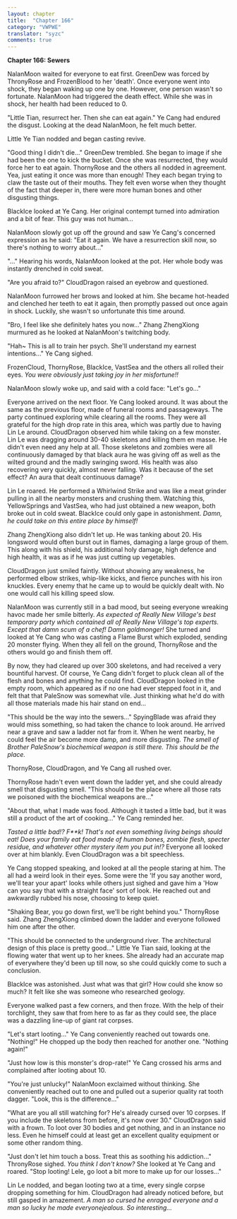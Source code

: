 ```yaml
---
layout: chapter
title:  "Chapter 166"
category: "VWPWE"
translator: "syzc"
comments: true
---
```


**Chapter 166: Sewers**

NalanMoon waited for everyone to eat first. GreenDew was forced by ThronyRose and FrozenBlood to her 'death'. Once everyone went into shock, they began waking up one by one. However, one person wasn't so fortunate. NalanMoon had triggered the death effect. While she was in shock, her health had been reduced to 0.

"Little Tian, resurrect her. Then she can eat again." Ye Cang had endured the disgust. Looking at the dead NalanMoon, he felt much better.

Little Ye Tian nodded and began casting revive.

"Good thing I didn't die..." GreenDew trembled. She began to image if she had been the one to kick the bucket. Once she was resurrected, they would force her to eat again. ThornyRose and the others all nodded in agreement. Yea, just eating it once was more than enough! They each began trying to claw the taste out of their mouths. They felt even worse when they thought of the fact that deeper in, there were more human bones and other disgusting things.

BlackIce looked at Ye Cang. Her original contempt turned into admiration and a bit of fear. This guy was not human...

NalanMoon slowly got up off the ground and saw Ye Cang's concerned expression as he said: "Eat it again. We have a resurrection skill now, so there's nothing to worry about..."

"..." Hearing his words, NalanMoon looked at the pot. Her whole body was instantly drenched in cold sweat.

"Are you afraid to?" CloudDragon raised an eyebrow and questioned.

NalanMoon furrowed her brows and looked at him. She became hot-headed and clenched her teeth to eat it again, then promptly passed out once again in shock. Luckily, she wasn't so unfortunate this time around.

"Bro, I feel like she definitely hates you now..." Zhang ZhengXiong murmured as he looked at NalanMoon's twitching body.

"Hah~ This is all to train her psych. She'll understand my earnest intentions..." Ye Cang sighed.

FrozenCloud, ThornyRose, BlackIce, VastSea and the others all rolled their eyes. *You were obviously just taking joy in her misfortune!!*

NalanMoon slowly woke up, and said with a cold face: "Let's go..."

Everyone arrived on the next floor. Ye Cang looked around. It was about the same as the previous floor, made of funeral rooms and passageways. The party continued exploring while clearing all the rooms. They were all grateful for the high drop rate in this area, which was partly due to having Lin Le around. CloudDragon observed him while taking on a few monster. Lin Le was dragging around 30-40 skeletons and killing them en masse. He didn't even need any help at all. Those skeletons and zombies were all continuously damaged by that black aura he was giving off as well as the wilted ground and the madly swinging sword. His health was also recovering very quickly, almost never falling. Was it because of the set effect? An aura that dealt continuous damage?

Lin Le roared. He performed a Whirlwind Strike and was like a meat grinder pulling in all the nearby monsters and crushing them. Watching this, YellowSprings and VastSea, who had just obtained a new weapon, both broke out in cold sweat. BlackIce could only gape in astonishment. *Damn, he could take on this entire place by himself!*

Zhang ZhengXiong also didn't let up. He was tanking about 20. His longsword would often burst out in flames, damaging a large group of them. This along with his shield, his additional holy damage, high defence and high health, it was as if he was just cutting up vegetables.

CloudDragon just smiled faintly. Without showing any weakness, he performed elbow strikes, whip-like kicks, and fierce punches with his iron knuckles. Every enemy that he came up to would be quickly dealt with. No one would call his killing speed slow.

NalanMoon was currently still in a bad mood, but seeing everyone wreaking havoc made her smile bitterly. *As expected of Really New Village's best temporary party which contained all of Really New Village's top experts. Except that damn scum of a chef! Damn goldmonger!* She turned and looked at Ye Cang who was casting a Flame Burst which exploded, sending 20 monster flying. When they all fell on the ground, ThornyRose and the others would go and finish them off.

By now, they had cleared up over 300 skeletons, and had received a very bountiful harvest. Of course, Ye Cang didn't forget to pluck clean all of the flesh and bones and anything he could find. CloudDragon looked in the empty room, which appeared as if no one had ever stepped foot in it, and felt that that PaleSnow was somewhat vile. Just thinking what he'd do with all those materials made his hair stand on end...

"This should be the way into the sewers..." SpyingBlade was afraid they would miss something, so had taken the chance to look around. He arrived near a grave and saw a ladder not far from it. When he went nearby, he could feel the air become more damp, and more disgusting. *The smell of Brother PaleSnow's biochemical weapon is still there. This should be the place.*

ThornyRose, CloudDragon, and Ye Cang all rushed over.

ThornyRose hadn't even went down the ladder yet, and she could already smell that disgusting smell. "This should be the place where all those rats we poisoned with the biochemical weapons are..."

"About that, what I made was food. Although it tasted a little bad, but it was still a product of the art of cooking..." Ye Cang reminded her.

*Tasted a little bad!? F\*\*k! That's not even something living beings should eat! Does your family eat food made of human bones, zombie flesh, specter residue, and whatever other mystery item you put in!?* Everyone all looked over at him blankly. Even CloudDragon was a bit speechless.

Ye Cang stopped speaking, and looked at all the people staring at him. The all had a weird look in their eyes. Some were the 'If you say another word, we'll tear your apart' looks while others just sighed and gave him a 'How can you say that with a straight face' sort of look. He reached out and awkwardly rubbed his nose, choosing to keep quiet.

"Shaking Bear, you go down first, we'll be right behind you." ThornyRose said. Zhang ZhengXiong climbed down the ladder and everyone followed him one after the other.

"This should be connected to the underground river. The architectural design of this place is pretty good..." Little Ye Tian said, looking at the flowing water that went up to her knees. She already had an accurate map of everywhere they'd been up till now, so she could quickly come to such a conclusion.

BlackIce was astonished. Just what was that girl? How could she know so much? It felt like she was someone who researched geology.

Everyone walked past a few corners, and then froze. With the help of their torchlight, they saw that from here to as far as they could see, the place was a dazzling line-up of giant rat corpses. 

"Let's start looting..." Ye Cang conveniently reached out towards one. "Nothing!" He chopped up the body then reached for another one. "Nothing again!"

"Just how low is this monster's drop-rate!" Ye Cang crossed his arms and complained after looting about 10.

"You're just unlucky!" NalanMoon exclaimed without thinking. She conveniently reached out to one and pulled out a superior quality rat tooth dagger. "Look, this is the difference..."

"What are you all still watching for? He's already cursed over 10 corpses. If you include the skeletons from before, it's now over 30." CloudDragon said with a frown. To loot over 30 bodies and get nothing, and in an instance no less. Even he himself could at least get an excellent quality equipment or some other random thing.

"Just don't let him touch a boss. Treat this as soothing his addiction..." ThronyRose sighed. *You think I don't know?* She looked at Ye Cang and roared. "Stop looting! Lele, go loot a bit more to make up for our losses..."

Lin Le nodded, and began looting two at a time, every single corpse dropping something for him. CloudDragon had already noticed before, but still gasped in amazement. *A man so cursed he enraged everyone and a man so lucky he made everyonejealous. So interesting...*
